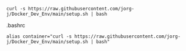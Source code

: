 `curl -s https://raw.githubusercontent.com/jorg-j/Docker_Dev_Env/main/setup.sh | bash`

.bashrc


`alias container="curl -s https://raw.githubusercontent.com/jorg-j/Docker_Dev_Env/main/setup.sh | bash"`


